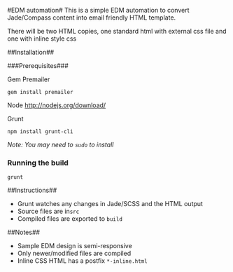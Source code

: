 #EDM automation#
This is a simple EDM automation to convert Jade/Compass content into email friendly HTML template.

There will be two HTML copies, one standard html with external css file and one with inline style css

##Installation##

###Prerequisites###

Gem Premailer
```
gem install premailer
```
Node
http://nodejs.org/download/

Grunt
```
npm install grunt-cli
```

_Note: You may need to ```sudo``` to install_

### Running the build ###

```grunt```

##Instructions##
* Grunt watches any changes in Jade/SCSS and the HTML output
* Source files are in```src```
* Compiled files are exported to ```build```

##Notes##
* Sample EDM design is semi-responsive
* Only newer/modified files are compiled
* Inline CSS HTML has a postfix ```*-inline.html```


